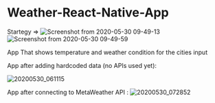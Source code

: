 # Weather-React-Native-App

Startegy => 
![Screenshot from 2020-05-30 09-49-13](https://user-images.githubusercontent.com/57283161/83319297-e91d7680-a25a-11ea-9db0-88079dc91ae7.png)
![Screenshot from 2020-05-30 09-49-59](https://user-images.githubusercontent.com/57283161/83319301-f3d80b80-a25a-11ea-9d2a-0e709cfdcd58.png)

App That shows temperature and weather condition for the cities input

App after adding hardcoded data (no APIs used yet): 

![20200530_061115](https://user-images.githubusercontent.com/57283161/83315343-f0358c00-a23c-11ea-9bc5-9a25aaafe3d5.gif)

App after connecting to MetaWeather API : 
![20200530_072852](https://user-images.githubusercontent.com/57283161/83317343-6e982b00-a249-11ea-8d00-bea5b483bbd9.gif)

